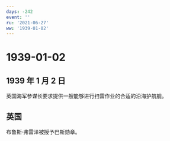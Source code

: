 ```yaml
---
days: -242
event: ''
ru: '2021-06-27'
ww: '1939-01-02'
---
```


# 1939-01-02

## 1939 年 1 月 2 日

英国海军参谋长要求提供一艘能够进行扫雷作业的合适的沿海护航舰。

## 英国

布鲁斯·弗雷泽被授予巴斯勋章。